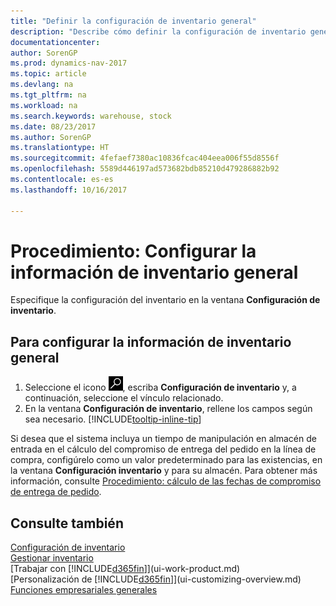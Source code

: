 ```yaml
---
title: "Definir la configuración de inventario general"
description: "Describe cómo definir la configuración de inventario general, como los números de serie y las ubicaciones, para poder, por ejemplo, administrar el almacén y las existencias."
documentationcenter: 
author: SorenGP
ms.prod: dynamics-nav-2017
ms.topic: article
ms.devlang: na
ms.tgt_pltfrm: na
ms.workload: na
ms.search.keywords: warehouse, stock
ms.date: 08/23/2017
ms.author: SorenGP
ms.translationtype: HT
ms.sourcegitcommit: 4fefaef7380ac10836fcac404eea006f55d8556f
ms.openlocfilehash: 5589d446197ad573682bdb85210d479286882b92
ms.contentlocale: es-es
ms.lasthandoff: 10/16/2017

---
```

# <a name="how-to-set-up-general-inventory-information"></a>Procedimiento: Configurar la información de inventario general
Especifique la configuración del inventario en la ventana **Configuración de inventario**.

## <a name="to-set-up-general-inventory-information"></a>Para configurar la información de inventario general
1. Seleccione el icono ![Buscar página o informe](media/ui-search/search_small.png "icono Buscar página o informe"), escriba **Configuración de inventario** y, a continuación, seleccione el vínculo relacionado.
2. En la ventana **Configuración de inventario**, rellene los campos según sea necesario. [!INCLUDE[tooltip-inline-tip](includes/tooltip-inline-tip_md.md)]

Si desea que el sistema incluya un tiempo de manipulación en almacén de entrada en el cálculo del compromiso de entrega del pedido en la línea de compra, configúrelo como un valor predeterminado para las existencias, en la ventana **Configuración inventario** y para su almacén. Para obtener más información, consulte [Procedimiento: cálculo de las fechas de compromiso de entrega de pedido](sales-how-to-calculate-order-promising-dates.md).  

## <a name="see-also"></a>Consulte también
[Configuración de inventario](inventory-setup-inventory.md)  
[Gestionar inventario](inventory-manage-inventory.md)  
[Trabajar con [!INCLUDE[d365fin](includes/d365fin_md.md)]](ui-work-product.md)  
[Personalización de [!INCLUDE[d365fin](includes/d365fin_md.md)]](ui-customizing-overview.md)  
[Funciones empresariales generales](ui-across-business-areas.md)

